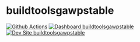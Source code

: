 # buildtoolsgawpstable

[![Github Actions](https://github.com/kporras07/buildtoolsgawpstable/actions/workflows/build_deploy_and_test.yml/badge.svg)](https://github.com/kporras07/buildtoolsgawpstable/actions/workflows/build_deploy_and_test.yml)
[![Dashboard buildtoolsgawpstable](https://img.shields.io/badge/dashboard-buildtoolsgawpstable-yellow.svg)](https://dashboard.pantheon.io/sites/26048c73-753e-41f2-8ec1-9d70682fd5ac#dev/code)
[![Dev Site buildtoolsgawpstable](https://img.shields.io/badge/site-buildtoolsgawpstable-blue.svg)](http://dev-buildtoolsgawpstable.pantheonsite.io/)